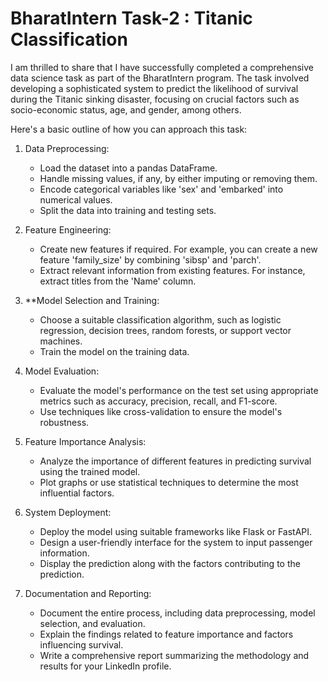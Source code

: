 # BharatIntern Task-2 : Titanic Classification
I am thrilled to share that I have successfully completed a comprehensive data science task as part of the BharatIntern program. The task involved developing a sophisticated system to predict the likelihood of survival during the Titanic sinking disaster, focusing on crucial factors such as socio-economic status, age, and gender, among others.

Here's a basic outline of how you can approach this task:

1. Data Preprocessing:
    - Load the dataset into a pandas DataFrame.
    - Handle missing values, if any, by either imputing or removing them.
    - Encode categorical variables like 'sex' and 'embarked' into numerical values.
    - Split the data into training and testing sets.

2. Feature Engineering:
    - Create new features if required. For example, you can create a new feature 'family_size' by combining 'sibsp' and 'parch'.
    - Extract relevant information from existing features. For instance, extract titles from the 'Name' column.

3. **Model Selection and Training:
    - Choose a suitable classification algorithm, such as logistic regression, decision trees, random forests, or support vector machines.
    - Train the model on the training data.

4. Model Evaluation:
    - Evaluate the model's performance on the test set using appropriate metrics such as accuracy, precision, recall, and F1-score.
    - Use techniques like cross-validation to ensure the model's robustness.

5. Feature Importance Analysis:
    - Analyze the importance of different features in predicting survival using the trained model.
    - Plot graphs or use statistical techniques to determine the most influential factors.

6. System Deployment:
    - Deploy the model using suitable frameworks like Flask or FastAPI.
    - Design a user-friendly interface for the system to input passenger information.
    - Display the prediction along with the factors contributing to the prediction.

7. Documentation and Reporting:
    - Document the entire process, including data preprocessing, model selection, and evaluation.
    - Explain the findings related to feature importance and factors influencing survival.
    - Write a comprehensive report summarizing the methodology and results for your LinkedIn profile.

